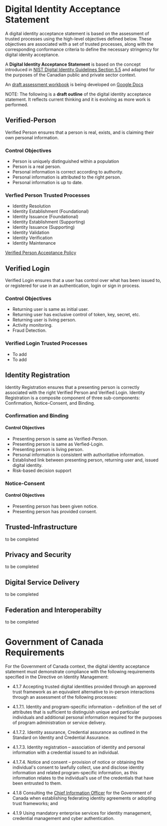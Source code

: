 # Digital Identity Acceptance Statement

A digital identity acceptance statement is based on the assessment of trusted processes using the high-level objectives defined below. These objectives are associated with a set of trusted processes, along with the corresponding conformance criteria to define the necessary stringency for digital idenity acceptance.

A **Digital Identity Acceptance Statement** is based on the concept introduced in [NIST Digital Identity Guidelines Section 5.5](https://pages.nist.gov/800-63-3/sp800-63-3.html#daps) and adapted for the purposes of the Canadian public and private sector context.

An [draft assessment workbook](https://docs.google.com/document/d/1tYWZN9_Z1TacDSojZSSLt8r6JoWvqw5bKNTR85FhIJA/edit?usp=sharing) is being developed on [Google Docs](https://docs.google.com/document/d/1tYWZN9_Z1TacDSojZSSLt8r6JoWvqw5bKNTR85FhIJA/edit?usp=sharing)

NOTE: The following is a **draft outline** of the digital identity acceptance statement. It reflects current thinking and it is evolving as more work is performed.

## Verified-Person
Verified Person ensures that a person is real, exists, and is claiming their own personal information.

### Control Objectives

* Person is uniquely distinguished within a population
* Person is a real person.
* Personal information is correct according to authority.
* Personal information is attributed to the right person.
* Personal information is up to date.

### Verfied Person Trusted Processes
* Identity Resolution
* Identity Establishment (Foundational)
* Identity Issuance (Foundational)
* Identity Establishment (Supporting)
* Identity Issuance (Supporting)
* Identity Validation
* Identity Verification
* Identity Maintenance

[Verified Person Acceptance Policy](./verified-person-acceptance-policy.md)


## Verified Login
Verified Login ensures that a user has control over what has been issued to, or registered for use in an authentication, login or sign in process.

### Control Objectives

* Returning user is same as initial user.
* Returning user has exclusive control of token, key, secret, etc.
* Returning user is living person.
* Activity monitoring.
* Fraud Detection.

### Verified Login Trusted Processes
* To add
* To add


## Identity Registration
Identity Registration ensures that a presenting person is correctly associated with the right Verified Person and Verified Login.
Identity Registration is a composite component of three sub-components: Confirmation, Notice-Consent, and Binding.

### Confirmation and Binding
#### Control Objectives

* Presenting person is same as Verified-Person.
* Presenting person is same as Verfied-Login.
* Presenting person is living person.
* Personal information is consistent with authoritative information.
* Established link between presenting person, returning user and, issued digital identity.
* Risk-based decision support

### Notice-Consent
#### Control Objectives

* Presenting person has been given notice.
* Presenting person has provided consent.




## Trusted-Infrastructure
to be completed

## Privacy and Security
to be completed

## Digital Service Delivery
to be completed

## Federation and Interoperabilty
to be completed

# Government of Canada Requirements

For the Government of Canada context, the digital identity acceptance statement must demonstrate compliance with the following requirements specified in the Directive on Identity Management:

* 4.1.7	Accepting trusted digital identities provided through an approved trust framework as an equivalent alternative to in-person interactions through an assessment of the following processes:

* 4.1.7.1.	Identity and program-specific information – definition of the set of attributes that is sufficient to distinguish unique and particular individuals and additional personal information required for the purposes of program administration or service delivery.

* 4.1.7.2.	Identity assurance, Credential assurance as outlined in the Standard on Identity and Credential Assurance.

* 4.1.7.3.	Identity registration – association of identity and personal information with a credential issued to an individual.

* 4.1.7.4.	Notice and consent – provision of notice or obtaining the individual's consent to lawfully collect, use and disclose identity information and related program-specific information, as this information relates to the individual’s use of the credentials that have been entrusted to them.

* 4.1.8	Consulting the [Chief Information Officer](https://twitter.com/alexbenay) for the Government of Canada when establishing federating identity agreements or adopting trust frameworks; and

* 4.1.9	Using mandatory enterprise services for identity management, credential management and cyber authentication.
